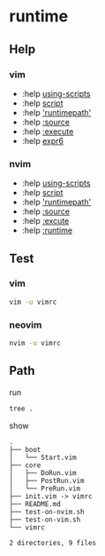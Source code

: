 
# runtime


## Help

### vim

* :help [using-scripts](https://vimhelp.org/repeat.txt.html#using-scripts)
* :help [script](https://vimhelp.org/usr_41.txt.html#script)
* :help ['runtimepath'](https://vimhelp.org/options.txt.html#'runtimepath')
* :help [:source](https://vimhelp.org/repeat.txt.html#:source)
* :help [:execute](https://vimhelp.org/eval.txt.html#:execute)
* :help [expr6](https://vimhelp.org/eval.txt.html#expr6)

### nvim

* :help [using-scripts](https://neovim.io/doc/user/repeat.html#using-scripts)
* :help [script](https://neovim.io/doc/user/usr_41.html#script)
* :help ['runtimepath'](https://neovim.io/doc/user/options.html#'runtimepath')
* :help [:source](https://neovim.io/doc/user/repeat.html#:source)
* :help [:excute](https://neovim.io/doc/user/eval.html#:execute)
* :help [:runtime](https://neovim.io/doc/user/repeat.html#:runtime)


## Test

### vim


``` sh
vim -u vimrc
```

### neovim

``` sh
nvim -u vimrc
```


## Path

run

``` sh
tree .
```

show


```
.
├── boot
│   └── Start.vim
├── core
│   ├── DoRun.vim
│   ├── PostRun.vim
│   └── PreRun.vim
├── init.vim -> vimrc
├── README.md
├── test-on-nvim.sh
├── test-on-vim.sh
└── vimrc

2 directories, 9 files
```

